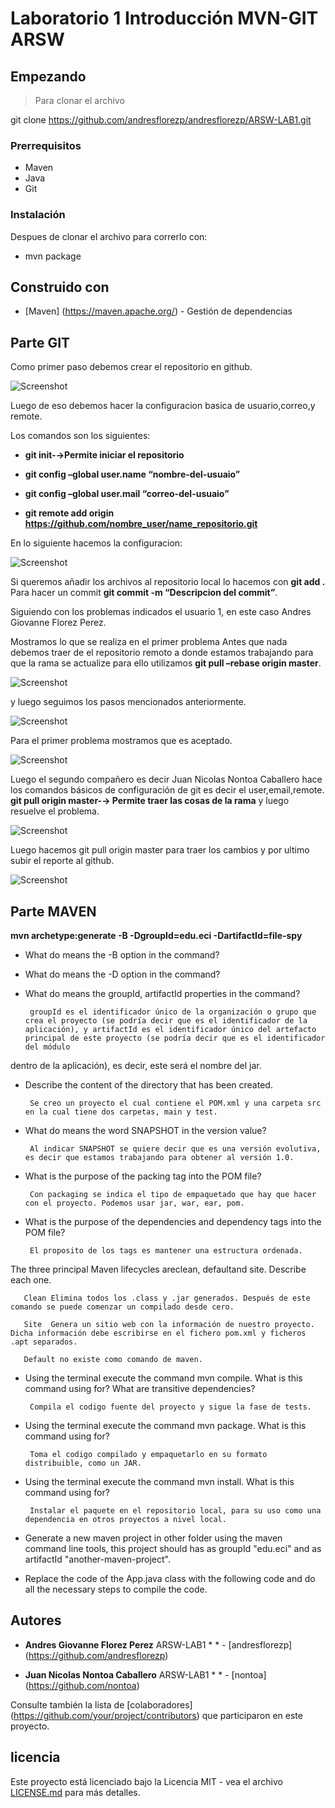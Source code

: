 # Laboratorio 1 Introducción MVN-GIT ARSW


## Empezando

>Para clonar el archivo 

git clone https://github.com/andresflorezp/andresflorezp/ARSW-LAB1.git
>
### Prerrequisitos
* Maven
* Java
* Git


### Instalación

Despues de clonar el archivo para correrlo con:

* mvn package

## Construido con

* [Maven] (https://maven.apache.org/) - Gestión de dependencias

## Parte GIT

Como primer paso debemos crear el repositorio en github.

![Screenshot](screenshot.png)

Luego de eso debemos hacer la configuracion basica de usuario,correo,y remote.

Los comandos son los siguientes:

* **git init-→Permite iniciar el repositorio**

* **git config –global user.name “nombre-del-usuaio”**

* **git config –global user.mail “correo-del-usuaio”**

* **git remote add origin https://github.com/nombre_user/name_repositorio.git**

En lo siguiente hacemos la configuracion:

![Screenshot](screenshot.png)

Si queremos añadir los archivos al repositorio local lo hacemos con **git add .** Para hacer un commit **git commit -m “Descripcion del commit”**.

Siguiendo con los problemas indicados el usuario 1, en este caso Andres Giovanne Florez Perez.

Mostramos lo que se realiza en el primer problema Antes que nada debemos traer de el repositorio remoto a donde estamos trabajando para que la rama se actualize para ello utilizamos **git pull –rebase origin master**.

![Screenshot](screenshot.png)

y luego seguimos los pasos mencionados anteriormente.

![Screenshot](screenshot.png)

Para el primer problema mostramos que es aceptado.

![Screenshot](screenshot.png)

Luego el segundo compañero es decir Juan Nicolas Nontoa Caballero hace los comandos básicos de configuración de git es decir el user,email,remote. **git pull origin master-→ Permite traer las cosas de la rama** y luego resuelve el problema.


![Screenshot](screenshot.png)

Luego hacemos git pull origin master para traer los cambios y por ultimo subir el reporte al github.

![Screenshot](screenshot.png)

## Parte MAVEN

**mvn archetype:generate -B -DgroupId=edu.eci -DartifactId=file-spy**

* What do means the -B option in the command?
       
* What do means the -D option in the command?

* What do means the groupId, artifactId properties in the command?

       groupId es el identificador único de la organización o grupo que crea el proyecto (se podría decir que es el identificador de la aplicación), y artifactId es el identificador único del artefacto principal de este proyecto (se podría decir que es el identificador del módulo
dentro de la aplicación), es decir, este será el nombre del jar.

* Describe the content of the directory that has been created.

       Se creo un proyecto el cual contiene el POM.xml y una carpeta src en la cual tiene dos carpetas, main y test.

* What do means the word SNAPSHOT in the version value?

       Al indicar SNAPSHOT se quiere decir que es una versión evolutiva, es decir que estamos trabajando para obtener al versión 1.0.
       
* What is the purpose of the packing tag into the POM file?

       Con packaging se indica el tipo de empaquetado que hay que hacer con el proyecto. Podemos usar jar, war, ear, pom.

* What is the purpose of the dependencies and dependency tags into the POM file?

       El proposito de los tags es mantener una estructura ordenada.

The three principal Maven lifecycles areclean, defaultand site. Describe each one.

       Clean Elimina todos los .class y .jar generados. Después de este comando se puede comenzar un compilado desde cero.
 
       Site  Genera un sitio web con la información de nuestro proyecto. Dicha información debe escribirse en el fichero pom.xml y ficheros .apt separados.
 
       Default no existe como comando de maven.

* Using the terminal execute the command mvn compile. What is this command using for? What are transitive dependencies?

       Compila el codigo fuente del proyecto y sigue la fase de tests.

* Using the terminal execute the command mvn package. What is this command using for?

       Toma el codigo compilado y empaquetarlo en su formato distribuible, como un JAR.

* Using the terminal execute the command mvn install. What is this command using for?

       Instalar el paquete en el repositorio local, para su uso como una dependencia en otros proyectos a nivel local.

* Generate a new maven project in other folder using the maven command line tools, this project should has as groupId "edu.eci" and as artifactId "another-maven-project". 

* Replace the code of the App.java class with the following code and do all the necessary steps to compile the code.

## Autores

* **Andres Giovanne Florez Perez**  ARSW-LAB1 * * - [andresflorezp] (https://github.com/andresflorezp)

* **Juan Nicolas Nontoa Caballero**  ARSW-LAB1 * * - [nontoa] (https://github.com/nontoa)

Consulte también la lista de [colaboradores] (https://github.com/your/project/contributors) que participaron en este proyecto.

## licencia

Este proyecto está licenciado bajo la Licencia MIT - vea el archivo [LICENSE.md](LICENSE.md) para más detalles.

